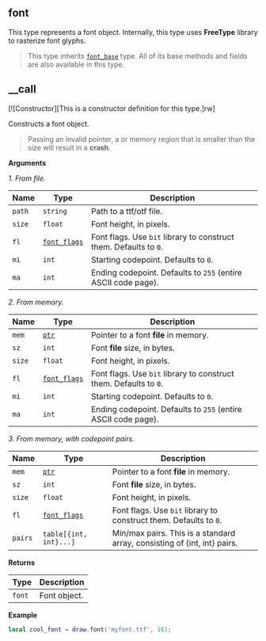 ## font

This type represents a font object. Internally, this type uses **FreeType** library to rasterize font glyphs.

> This type inherits [`font_base`](/api/draw/managed/font-base "This type represents the base class for font types. You cannot create an instance of this type. Instead, use the children types.") type. All of its base methods and fields are also available in this type.

## __call

[![Constructor][This is a constructor definition for this type.]rw]

Constructs a font object.

> Passing an invalid pointer, a or memory region that is smaller than the size will result in a **crash**.

**Arguments**

*1. From file.*

| Name | Type | Description |
| ---- | ---- | ----------- |
| `path` | `string` | Path to a ttf/otf file. |
| `size` | `float` | Font height, in pixels. |
| `fl` | [`font_flags`](/api/draw/managed/font-base/font-flags "This enum determines which flags a font object should possess. Setting those flags is only possible during type construction.") | Font flags. Use `bit` library to construct them. Defaults to `0`. |
| `mi` | `int` | Starting codepoint. Defaults to `0`. |
| `ma` | `int` | Ending codepoint. Defaults to `255` (entire ASCII code page). |

*2. From memory.*

| Name | Type | Description |
| ---- | ---- | ----------- |
| `mem` | [`ptr`](/api/common-types/ptr "This type is a literal pointer.") | Pointer to a font **file** in memory. |
| `sz` | `int` | Font **file** size, in bytes. |
| `size` | `float` | Font height, in pixels. |
| `fl` | [`font_flags`](/api/draw/managed/font-base/font-flags "This enum determines which flags a font object should possess. Setting those flags is only possible during type construction.") | Font flags. Use `bit` library to construct them. Defaults to `0`. |
| `mi` | `int` | Starting codepoint. Defaults to `0`. |
| `ma` | `int` | Ending codepoint. Defaults to `255` (entire ASCII code page). |

*3. From memory, with codepoint pairs.*

| Name | Type | Description |
| ---- | ---- | ----------- |
| `mem` | [`ptr`](/api/common-types/ptr "This type is a literal pointer.") | Pointer to a font **file** in memory. |
| `sz` | `int` | Font **file** size, in bytes. |
| `size` | `float` | Font height, in pixels. |
| `fl` | [`font_flags`](/api/draw/managed/font-base/font-flags "This enum determines which flags a font object should possess. Setting those flags is only possible during type construction.") | Font flags. Use `bit` library to construct them. Defaults to `0`. |
| `pairs` | `table[{int, int}...]` | Min/max pairs. This is a standard array, consisting of {int, int} pairs. |

**Returns**

| Type | Description |
| ---- | ----------- |
| `font` | Font object. |

**Example**

```lua
local cool_font = draw.font('myfont.ttf', 16);
```